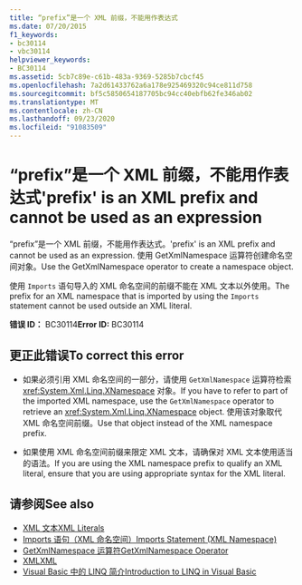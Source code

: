 ```yaml
---
title: “prefix”是一个 XML 前缀，不能用作表达式
ms.date: 07/20/2015
f1_keywords:
- bc30114
- vbc30114
helpviewer_keywords:
- BC30114
ms.assetid: 5cb7c89e-c61b-483a-9369-5285b7cbcf45
ms.openlocfilehash: 7a2d61433762a6a178e925469320c94ce811d758
ms.sourcegitcommit: bf5c5850654187705bc94cc40ebfb62fe346ab02
ms.translationtype: MT
ms.contentlocale: zh-CN
ms.lasthandoff: 09/23/2020
ms.locfileid: "91083509"
---
```

# <a name="prefix-is-an-xml-prefix-and-cannot-be-used-as-an-expression"></a><span data-ttu-id="37677-102">“prefix”是一个 XML 前缀，不能用作表达式</span><span class="sxs-lookup"><span data-stu-id="37677-102">'prefix' is an XML prefix and cannot be used as an expression</span></span>

<span data-ttu-id="37677-103">“prefix”是一个 XML 前缀，不能用作表达式。</span><span class="sxs-lookup"><span data-stu-id="37677-103">'prefix' is an XML prefix and cannot be used as an expression.</span></span> <span data-ttu-id="37677-104">使用 GetXmlNamespace 运算符创建命名空间对象。</span><span class="sxs-lookup"><span data-stu-id="37677-104">Use the GetXmlNamespace operator to create a namespace object.</span></span>  
  
 <span data-ttu-id="37677-105">使用 `Imports` 语句导入的 XML 命名空间的前缀不能在 XML 文本以外使用。</span><span class="sxs-lookup"><span data-stu-id="37677-105">The prefix for an XML namespace that is imported by using the `Imports` statement cannot be used outside an XML literal.</span></span>  
  
 <span data-ttu-id="37677-106">**错误 ID：** BC30114</span><span class="sxs-lookup"><span data-stu-id="37677-106">**Error ID:** BC30114</span></span>  
  
## <a name="to-correct-this-error"></a><span data-ttu-id="37677-107">更正此错误</span><span class="sxs-lookup"><span data-stu-id="37677-107">To correct this error</span></span>  
  
- <span data-ttu-id="37677-108">如果必须引用 XML 命名空间的一部分，请使用 `GetXmlNamespace` 运算符检索 <xref:System.Xml.Linq.XNamespace> 对象。</span><span class="sxs-lookup"><span data-stu-id="37677-108">If you have to refer to part of the imported XML namespace, use the `GetXmlNamespace` operator to retrieve an <xref:System.Xml.Linq.XNamespace> object.</span></span> <span data-ttu-id="37677-109">使用该对象取代 XML 命名空间前缀。</span><span class="sxs-lookup"><span data-stu-id="37677-109">Use that object instead of the XML namespace prefix.</span></span>  
  
- <span data-ttu-id="37677-110">如果使用 XML 命名空间前缀来限定 XML 文本，请确保对 XML 文本使用适当的语法。</span><span class="sxs-lookup"><span data-stu-id="37677-110">If you are using the XML namespace prefix to qualify an XML literal, ensure that you are using appropriate syntax for the XML literal.</span></span>  
  
## <a name="see-also"></a><span data-ttu-id="37677-111">请参阅</span><span class="sxs-lookup"><span data-stu-id="37677-111">See also</span></span>

- [<span data-ttu-id="37677-112">XML 文本</span><span class="sxs-lookup"><span data-stu-id="37677-112">XML Literals</span></span>](../language-reference/xml-literals/index.md)
- [<span data-ttu-id="37677-113">Imports 语句（XML 命名空间）</span><span class="sxs-lookup"><span data-stu-id="37677-113">Imports Statement (XML Namespace)</span></span>](../language-reference/statements/imports-statement-xml-namespace.md)
- [<span data-ttu-id="37677-114">GetXmlNamespace 运算符</span><span class="sxs-lookup"><span data-stu-id="37677-114">GetXmlNamespace Operator</span></span>](../language-reference/operators/getxmlnamespace-operator.md)
- [<span data-ttu-id="37677-115">XML</span><span class="sxs-lookup"><span data-stu-id="37677-115">XML</span></span>](../programming-guide/language-features/xml/index.md)
- [<span data-ttu-id="37677-116">Visual Basic 中的 LINQ 简介</span><span class="sxs-lookup"><span data-stu-id="37677-116">Introduction to LINQ in Visual Basic</span></span>](../programming-guide/language-features/linq/introduction-to-linq.md)
